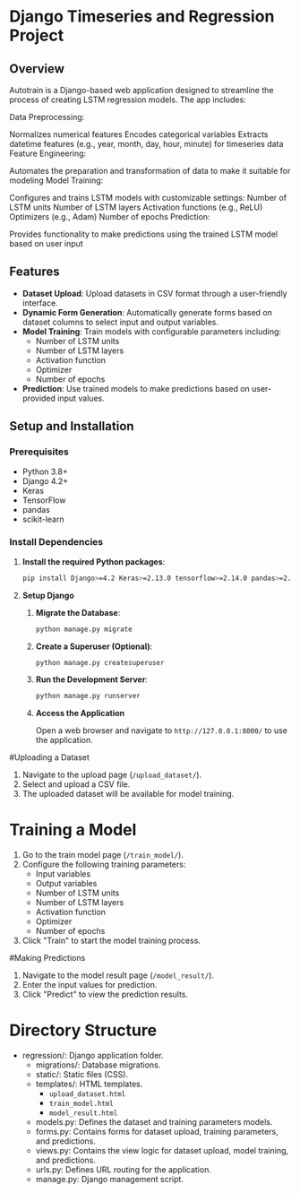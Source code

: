 # Django Timeseries and Regression Project

## Overview
Autotrain is a Django-based web application designed to streamline the process of creating LSTM regression models. The app includes:

Data Preprocessing:

Normalizes numerical features
Encodes categorical variables
Extracts datetime features (e.g., year, month, day, hour, minute) for timeseries data
Feature Engineering:

Automates the preparation and transformation of data to make it suitable for modeling
Model Training:

Configures and trains LSTM models with customizable settings:
Number of LSTM units
Number of LSTM layers
Activation functions (e.g., ReLU)
Optimizers (e.g., Adam)
Number of epochs
Prediction:

Provides functionality to make predictions using the trained LSTM model based on user input


## Features

- **Dataset Upload**: Upload datasets in CSV format through a user-friendly interface.
- **Dynamic Form Generation**: Automatically generate forms based on dataset columns to select input and output variables.
- **Model Training**: Train models with configurable parameters including:
  - Number of LSTM units
  - Number of LSTM layers
  - Activation function 
  - Optimizer 
  - Number of epochs
- **Prediction**: Use trained models to make predictions based on user-provided input values.


## Setup and Installation

### Prerequisites

- Python 3.8+
- Django 4.2+
- Keras
- TensorFlow
- pandas
- scikit-learn

### Install Dependencies

1. **Install the required Python packages**:

    ```bash
    pip install Django>=4.2 Keras>=2.13.0 tensorflow>=2.14.0 pandas>=2.0.2 scikit-learn>=1.3.1
    ```

2. **Setup Django**

    1. **Migrate the Database**:

        ```bash
        python manage.py migrate
        ```

    2. **Create a Superuser (Optional)**:

        ```bash
        python manage.py createsuperuser
        ```

    3. **Run the Development Server**:

        ```bash
        python manage.py runserver
        ```

    4. **Access the Application**

        Open a web browser and navigate to `http://127.0.0.1:8000/` to use the application.



#Uploading a Dataset

1. Navigate to the upload page (`/upload_dataset/`).
2. Select and upload a CSV file.
3. The uploaded dataset will be available for model training.

# Training a Model

1. Go to the train model page (`/train_model/`).
2. Configure the following training parameters:
   - Input variables
   - Output variables
   - Number of LSTM units
   - Number of LSTM layers
   - Activation function
   - Optimizer
   - Number of epochs
3. Click "Train" to start the model training process.

#Making Predictions

1. Navigate to the model result page (`/model_result/`).
2. Enter the input values for prediction.
3. Click "Predict" to view the prediction results.

# Directory Structure

- regression/: Django application folder.
  - migrations/: Database migrations.
  - static/: Static files (CSS).
  - templates/: HTML templates.
    - `upload_dataset.html`
    - `train_model.html`
    - `model_result.html`
  - models.py: Defines the dataset and training parameters models.
  - forms.py: Contains forms for dataset upload, training parameters, and predictions.
  - views.py: Contains the view logic for dataset upload, model training, and predictions.
  - urls.py: Defines URL routing for the application.
  - manage.py: Django management script.




